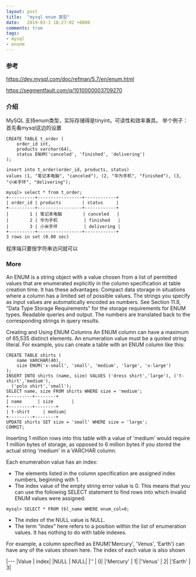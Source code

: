 ```yaml
---
layout: post
title:  "mysql enum 类型"
date:   2019-03-1 18:27:02 +0800
comments: true
tags:
- mysql
- enunm
---
```


### 参考
https://dev.mysql.com/doc/refman/5.7/en/enum.html

https://segmentfault.com/q/1010000003709270

### 介绍
MySQL 支持enum类型，实际存储得是tinyint。可读性和效率兼具。
举个例子：
首先看mysql这边的设置

```
CREATE TABLE t_order (
    order_id int,
    products varchar(64),
    status ENUM('canceled', 'finished', 'delivering')
);    

insert into t_order(order_id, products, status)
values (1, "笔记本电脑", "canceled"), (2, "华为手机", "finished"), (3, "小米手环", "delivering");

mysql> select * from t_order;
+----------+-----------------+------------+
| order_id | products        | status     |
+----------+-----------------+------------+
|        1 | 笔记本电脑        | canceled   |
|        2 | 华为手机          | finished   |
|        3 | 小米手环          | delivering |
+----------+-----------------+------------+
3 rows in set (0.00 sec)

```

程序端只要按字符串访问就可以

### More

An ENUM is a string object with a value chosen from a list of permitted values that are enumerated explicitly in the column specification at table creation time. It has these advantages:
Compact data storage in situations where a column has a limited set of possible values. The strings you specify as input values are automatically encoded as numbers. See Section 11.8, “Data Type Storage Requirements” for the storage requirements for ENUM types.
Readable queries and output. The numbers are translated back to the corresponding strings in query results.

Creating and Using ENUM Columns
An ENUM column can have a maximum of 65,535 distinct elements.
An enumeration value must be a quoted string literal. For example, you can create a table with an ENUM column like this:

```
CREATE TABLE shirts (
    name VARCHAR(40),
    size ENUM('x-small', 'small', 'medium', 'large', 'x-large')
);
INSERT INTO shirts (name, size) VALUES ('dress shirt','large'), ('t-shirt','medium'),
  ('polo shirt','small');
SELECT name, size FROM shirts WHERE size = 'medium';
+---------+--------+
| name      | size       |
+---------+--------+
| t-shirt     | medium|
+---------+--------+
UPDATE shirts SET size = 'small' WHERE size = 'large';
COMMIT;
```

Inserting 1 million rows into this table with a value of 'medium' would require 1 million bytes of storage, as opposed to 6 million bytes if you stored the actual string 'medium' in a VARCHAR column.

Each enumeration value has an index:
- The elements listed in the column specification are assigned index numbers, beginning with 1.
- The index value of the empty string error value is 0. This means that you can use the following SELECT statement to find rows into which invalid ENUM values were assigned:

```
mysql> SELECT * FROM tbl_name WHERE enum_col=0;
```

- The index of the NULL value is NULL.
- The term “index” here refers to a position within the list of enumeration values. It has nothing to do with table indexes.

For example, a column specified as ENUM('Mercury', 'Venus', 'Earth') can have any of the values shown here. The index of each value is also shown

|---
|Value | index|
|NULL | NULL|
|'' | 0|
|'Mercury' | 1|
|'Venus' | 2|
|'Earth' | 3|

